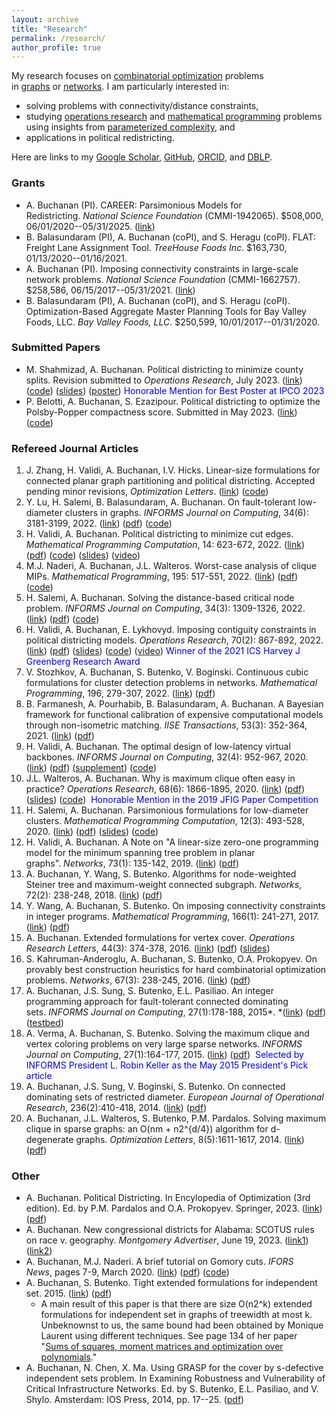 ```yaml
---
layout: archive
title: "Research"
permalink: /research/
author_profile: true
---
```


My research focuses on [combinatorial optimization](http://en.wikipedia.org/wiki/Combinatorial_optimization) problems in [graphs](http://en.wikipedia.org/wiki/Graph_theory) or [networks](http://en.wikipedia.org/wiki/Network_theory). I am particularly interested in: 
 - solving problems with connectivity/distance constraints, 
 - studying [operations research](http://en.wikipedia.org/wiki/Operations_research) and [mathematical programming](http://en.wikipedia.org/wiki/Mathematical_optimization) problems using insights from [parameterized complexity](http://en.wikipedia.org/wiki/Parameterized_complexity), and 
 - applications in political redistricting. 

Here are links to my [Google Scholar](http://scholar.google.com/citations?user=2Jhj9SIAAAAJ&hl=en), [GitHub](https://github.com/AustinLBuchanan), [ORCID](http://orcid.org/0000-0003-2999-9666), and [DBLP](https://dblp.uni-trier.de/pid/143/4870.html). 

### Grants

-   A. Buchanan (PI). CAREER: Parsimonious Models for Redistricting. *National Science Foundation* (CMMI-1942065). $508,000, 06/01/2020--05/31/2025. ([link](https://www.nsf.gov/awardsearch/showAward?AWD_ID=1942065&HistoricalAwards=false))
-   B. Balasundaram (PI), A. Buchanan (coPI), and S. Heragu (coPI). FLAT: Freight Lane Assignment Tool. *TreeHouse Foods Inc*. $163,730, 01/13/2020--01/16/2021. 
-   A. Buchanan (PI). Imposing connectivity constraints in large-scale network problems. *National Science Foundation* (CMMI-1662757). $258,586, 06/15/2017--05/31/2021. ([link](https://www.nsf.gov/awardsearch/showAward?AWD_ID=1662757&HistoricalAwards=false))
-   B. Balasundaram (PI), A. Buchanan (coPI), and S. Heragu (coPI). Optimization-Based Aggregate Master Planning Tools for Bay Valley Foods, LLC. *Bay Valley Foods, LLC*. $250,599, 10/01/2017--01/31/2020.

### Submitted Papers
- M. Shahmizad, A. Buchanan. Political districting to minimize county splits. Revision submitted to _Operations Research_, July 2023. ([link](https://optimization-online.org/2023/02/political-districting-to-minimize-county-splits/)) ([code](https://github.com/maralshahmizad/Political-Districting-to-Minimize-County-Splits)) ([slides](https://austinlbuchanan.github.io/files/Political_districting_to_minimize_county_splits_slides.pdf)) ([poster](https://austinlbuchanan.github.io/files/county_splits_poster.pdf)) <span style="color:blue">Honorable Mention for Best Poster at IPCO 2023</span>
- P. Belotti, A. Buchanan, S. Ezazipour. Political districting to optimize the Polsby-Popper compactness score. Submitted in May 2023. ([link](https://optimization-online.org/2023/05/political-districting-to-optimize-the-polsby-popper-compactness-score/)) ([code](https://github.com/AustinLBuchanan/Polsby_Popper_optimization))
 

### Refereed Journal Articles
1.  J. Zhang, H. Validi, A. Buchanan, I.V. Hicks. Linear-size formulations for connected planar graph partitioning and political districting. Accepted pending minor revisions, _Optimization Letters_. ([link](https://optimization-online.org/2022/08/linear-size-formulations-for-connected-planar-graph-partitioning-and-political-districting/)) ([code](https://github.com/JackDaihanZhang/Linear-size-formulations-for-connected-planar-graph-partitioning-and-political-districting))  
2.  Y. Lu, H. Salemi, B. Balasundaram, A. Buchanan. On fault-tolerant low-diameter clusters in graphs. _INFORMS Journal on Computing_, 34(6): 3181-3199, 2022. ([link](https://pubsonline.informs.org/doi/10.1287/ijoc.2022.1231)) ([pdf](https://austinlbuchanan.github.io/files/fault-tolerant-clubs.pdf)) ([code](https://github.com/yajun668/FaultTolerantClubs))
3.  H. Validi, A. Buchanan. Political districting to minimize cut edges. _Mathematical Programming Computation_, 14: 623-672, 2022. ([link](https://link.springer.com/article/10.1007/s12532-022-00221-5)) ([pdf](https://austinlbuchanan.github.io/files/Political_districting_to_minimize_cut_edges.pdf)) ([code](https://github.com/hamidrezavalidi/Political-Districting-to-Minimize-Cut-Edges)) ([slides](https://austinlbuchanan.github.io/files/Political%20districting%20to%20minimize%20cut%20edges%20Slides.pdf)) ([video](https://youtu.be/iSPgaAUSKtQ))
4.  M.J. Naderi, A. Buchanan, J.L. Walteros. Worst-case analysis of clique MIPs. _Mathematical Programming_, 195: 517-551, 2022. ([link](https://link.springer.com/article/10.1007%2Fs10107-021-01706-2)) ([pdf](https://austinlbuchanan.github.io/files/Worst-case%20analysis%20of%20clique%20MIPs.pdf)) ([code](https://github.com/MohNaderi/Worst-case-analysis-of-clique-MIPs))
5.  H. Salemi, A. Buchanan. Solving the distance-based critical node problem. _INFORMS Journal on Computing_, 34(3): 1309-1326, 2022. ([link](https://pubsonline.informs.org/doi/abs/10.1287/ijoc.2021.1136)) ([pdf](https://austinlbuchanan.github.io/files/Solving%20the%20distance-based%20critical%20node%20problem.pdf)) ([code](https://github.com/halisalemi/DCNP))
6.  H. Validi, A. Buchanan, E. Lykhovyd. Imposing contiguity constraints in political districting models. _Operations Research_, 70(2): 867-892, 2022. ([link](https://pubsonline.informs.org/doi/abs/10.1287/opre.2021.2141)) ([pdf](https://austinlbuchanan.github.io/files/Imposing_contiguity_in_political_districting_models.pdf)) ([slides](https://github.com/zhelih/districting/blob/master/Districting_slides.pdf)) ([code](https://github.com/zhelih/districting)) ([video](https://www.youtube.com/watch?v=aV9NLC3isUo&feature=youtu.be)) <span style="color:blue">Winner of the 2021 ICS Harvey J Greenberg Research Award</span>
7.  V. Stozhkov, A. Buchanan, S. Butenko, V. Boginski. Continuous cubic formulations for cluster detection problems in networks. _Mathematical Programming_, 196, 279-307, 2022. ([link](https://link.springer.com/article/10.1007/s10107-020-01572-4)) ([pdf](https://austinlbuchanan.github.io/files/Continuous%20cubic.pdf))
8.  B. Farmanesh, A. Pourhabib, B. Balasundaram, A. Buchanan. A Bayesian framework for functional calibration of expensive computational models through non-isometric matching. _IISE Transactions_, 53(3): 352-364, 2021. ([link](https://www.tandfonline.com/doi/full/10.1080/24725854.2020.1774688)) ([pdf](https://arxiv.org/pdf/1508.01240.pdf)) 
9.  H. Validi, A. Buchanan. The optimal design of low-latency virtual backbones. _INFORMS Journal on Computing_, 32(4): 952-967, 2020. ([link](https://pubsonline.informs.org/doi/abs/10.1287/ijoc.2019.0914)) ([pdf](https://austinlbuchanan.github.io/files/LCDS.pdf)) ([supplement](https://austinlbuchanan.github.io/files/LCDS-supplement.pdf)) ([code](https://github.com/hamidrezavalidi/LCDS))
10.  J.L. Walteros, A. Buchanan. Why is maximum clique often easy in practice? _Operations Research_, 68(6): 1866-1895, 2020. ([link](https://pubsonline.informs.org/doi/10.1287/opre.2019.1970)) ([pdf](https://austinlbuchanan.github.io/files/why_is_maximum_clique_often_easy_in_practice.pdf)) ([slides](https://austinlbuchanan.github.io/files/ismp-clique-slides.pdf)) ([code](https://github.com/jwalteros/dOmega)) <span style="color:blue"> Honorable Mention in the 2019 JFIG Paper Competition </span>
11.  H. Salemi, A. Buchanan. Parsimonious formulations for low-diameter clusters. _Mathematical Programming Computation_, 12(3): 493-528, 2020. ([link](https://link.springer.com/article/10.1007/s12532-020-00175-6)) ([pdf](https://austinlbuchanan.github.io/files/Parsimonious%20formulations%20for%20low-diameter%20clusters.pdf)) ([slides](https://austinlbuchanan.github.io/files/euro-k-club.pdf)) ([code](https://github.com/halisalemi/ParsimoniousKClub))
12.  H. Validi, A. Buchanan. A Note on "A linear-size zero-one programming model for the minimum spanning tree problem in planar graphs". _Networks_, 73(1): 135-142, 2019. ([link](https://onlinelibrary.wiley.com/doi/full/10.1002/net.21849)) ([pdf](https://austinlbuchanan.github.io/files/note.pdf))
13.  A. Buchanan, Y. Wang, S. Butenko. Algorithms for node-weighted Steiner tree and maximum-weight connected subgraph. _Networks_, 72(2): 238-248, 2018. ([link](https://onlinelibrary.wiley.com/doi/full/10.1002/net.21825)) ([pdf](https://austinlbuchanan.github.io/files/nwst-mwcs.pdf)) 
14.  Y. Wang, A. Buchanan, S. Butenko. On imposing connectivity constraints in integer programs. _Mathematical Programming_, 166(1): 241-271, 2017. ([link](http://link.springer.com/article/10.1007/s10107-017-1117-8)) ([pdf](https://austinlbuchanan.github.io/files/Imposing%20connectivity%20constraints.pdf)) 
15. A. Buchanan. Extended formulations for vertex cover. _Operations Research Letters_, 44(3): 374-378, 2016. ([link](http://www.sciencedirect.com/science/article/pii/S0167637716000481)) ([pdf](https://austinlbuchanan.github.io/files/Extended%20Formulations%20for%20Vertex%20Cover.pdf)) ([slides](https://austinlbuchanan.github.io/files/Extended%20Formulations%20for%20Vertex%20Cover%20Slides.pdf))
16. S. Kahruman-Anderoglu, A. Buchanan, S. Butenko, O.A. Prokopyev. On provably best construction heuristics for hard combinatorial optimization problems. _Networks_, 67(3): 238-245, 2016. ([link](http://onlinelibrary.wiley.com/doi/10.1002/net.21620/abstract)) ([pdf](https://austinlbuchanan.github.io/files/ProvablyBestHeuristics.pdf))
17. A. Buchanan, J.S. Sung, S. Butenko, E.L. Pasiliao. An integer programming approach for fault-tolerant connected dominating sets. _INFORMS Journal on Computing_, 27(1):178-188, 2015*. *([link](http://pubsonline.informs.org/doi/abs/10.1287/ijoc.2014.0619)) ([pdf](https://austinlbuchanan.github.io/files/kdCDS.pdf)) ([testbed](https://austinlbuchanan.github.io/files/CDS.zip))
18. A. Verma, A. Buchanan, S. Butenko. Solving the maximum clique and vertex coloring problems on very large sparse networks. _INFORMS Journal on Computing_, 27(1):164-177, 2015. ([link](http://pubsonline.informs.org/doi/abs/10.1287/ijoc.2014.0618)) ([pdf](https://austinlbuchanan.github.io/files/CliqueColoring_4web1.pdf)) <span style="color:blue"> Selected by INFORMS President L. Robin Keller as the May 2015 President's Pick article </span>
19. A. Buchanan, J.S. Sung, V. Boginski, S. Butenko. On connected dominating sets of restricted diameter. _European Journal of Operational Research_, 236(2):410-418, 2014. ([link](http://www.sciencedirect.com/science/article/pii/S0377221713009533)) ([pdf](https://austinlbuchanan.github.io/files/DominatingClub.pdf))
20. A. Buchanan, J.L. Walteros, S. Butenko, P.M. Pardalos. Solving maximum clique in sparse graphs: an O(nm + n2^{d/4}) algorithm for d-degenerate graphs. _Optimization Letters_, 8(5):1611-1617, 2014. ([link](http://link.springer.com/article/10.1007/s11590-013-0698-2)) ([pdf](https://austinlbuchanan.github.io/files/CliqueDegeneracy.pdf))

### Other

- A. Buchanan. Political Districting. In Encylopedia of Optimization (3rd edition). Ed. by P.M. Pardalos and O.A. Prokopyev. Springer, 2023. ([link](https://optimization-online.org/2023/06/political-districting/)) ([pdf](https://austinlbuchanan.github.io/files/political_districting.pdf))
-   A. Buchanan. New congressional districts for Alabama: SCOTUS rules on race v. geography. _Montgomery Advertiser_, June 19, 2023. ([link1](https://www.montgomeryadvertiser.com/story/opinion/contributors/2023/06/19/alabama-congressional-districts-scotus-rules-on-race-v-geography/70336577007/)) ([link2](https://news.yahoo.com/congressional-districts-alabama-scotus-rules-040417289.html))
-   A. Buchanan, M.J. Naderi. A brief tutorial on Gomory cuts. *IFORS News*, pages 7-9, March 2020. ([link](https://www.ifors.org/newsletter/ifors-news-march-2020.pdf)) ([pdf](https://github.com/MohNaderi/draw-feasible-region-for-LP-IP/blob/master/A_brief_tutorial_on_Gomory_cuts.pdf)) ([code](https://github.com/MohNaderi/draw-feasible-region-for-LP-IP))
-   A. Buchanan, S. Butenko. Tight extended formulations for independent set. 2015. ([link](http://www.optimization-online.org/DB_HTML/2014/09/4540.html)) ([pdf](https://austinlbuchanan.github.io/files/Tight%20Extended%20Formulations%20for%20Independent%20Set.pdf))
    -   A main result of this paper is that there are size O(n2^k) extended formulations for independent set in graphs of treewidth at most k. Unbeknownst to us, the same bound had been obtained by Monique Laurent using different techniques. See page 134 of her paper "[Sums of squares, moment matrices and optimization over polynomials](http://homepages.cwi.nl/~monique/files/moment-ima-update-new.pdf)." 
-   A. Buchanan, N. Chen, X. Ma. Using GRASP for the cover by s-defective independent sets problem. In Examining Robustness and Vulnerability of Critical Infrastructure Networks. Ed. by S. Butenko, E.L. Pasiliao, and V. Shylo. Amsterdam: IOS Press, 2014, pp. 17--25. ([pdf](https://austinlbuchanan.github.io/files/s-defective%20coloring.pdf))
